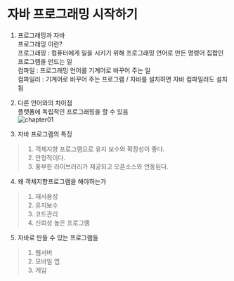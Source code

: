 # 자바 프로그래밍 시작하기
1. 프로그래밍과 자바  
프로그래밍 이란?  
프로그래밍 : 컴퓨터에게 일을 시키기 위해 프로그래밍 언어로 만든 명령어 집합인 프로그램을 만드는 일  
컴파일 : 프로그래밍 언어를 기계어로 바꾸어 주는 일  
컴파일러 : 기계어로 바꾸어 주는 프로그램 / 자바를 설치하면 자바 컴파일러도 설치됨  

2. 다른 언어와의 차이점  
플랫폼에 독립적인 프로그래밍을 할 수 있음  
![chapter01](./image/chapter01.)  

3. 자바 프로그램의 특징
>1. 객체지향 프로그램으로 유지 보수와 확장성이 좋다.  
>2. 안정적이다.  
>3. 풍부한 라이브러리가 제공되고 오픈소스와 연동된다.

4. 왜 객체지향프로그램을 해야하는가
>1. 재사용성
>2. 유지보수
>3. 코드관리
>4. 신뢰성 높은 프로그램

5. 자바로 만들 수 있는 프로그램들
>1. 웹서버
>2. 모바일 앱
>3. 게임

